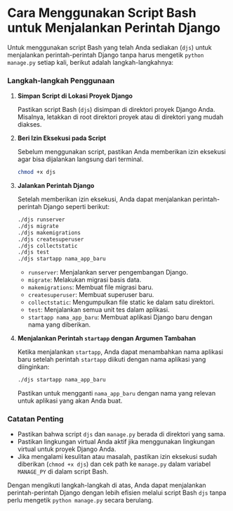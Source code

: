 # Cara Menggunakan Script Bash untuk Menjalankan Perintah Django


Untuk menggunakan script Bash yang telah Anda sediakan (`djs`) untuk menjalankan perintah-perintah Django tanpa harus mengetik `python manage.py` setiap kali, berikut adalah langkah-langkahnya:

### Langkah-langkah Penggunaan

1. **Simpan Script di Lokasi Proyek Django**

   Pastikan script Bash (`djs`) disimpan di direktori proyek Django Anda. Misalnya, letakkan di root direktori proyek atau di direktori yang mudah diakses.

2. **Beri Izin Eksekusi pada Script**

   Sebelum menggunakan script, pastikan Anda memberikan izin eksekusi agar bisa dijalankan langsung dari terminal.

   ```bash
   chmod +x djs
   ```

3. **Jalankan Perintah Django**

   Setelah memberikan izin eksekusi, Anda dapat menjalankan perintah-perintah Django seperti berikut:

   ```bash
   ./djs runserver
   ./djs migrate
   ./djs makemigrations
   ./djs createsuperuser
   ./djs collectstatic
   ./djs test
   ./djs startapp nama_app_baru
   ```

   - `runserver`: Menjalankan server pengembangan Django.
   - `migrate`: Melakukan migrasi basis data.
   - `makemigrations`: Membuat file migrasi baru.
   - `createsuperuser`: Membuat superuser baru.
   - `collectstatic`: Mengumpulkan file static ke dalam satu direktori.
   - `test`: Menjalankan semua unit tes dalam aplikasi.
   - `startapp nama_app_baru`: Membuat aplikasi Django baru dengan nama yang diberikan.

4. **Menjalankan Perintah `startapp` dengan Argumen Tambahan**

   Ketika menjalankan `startapp`, Anda dapat menambahkan nama aplikasi baru setelah perintah `startapp` diikuti dengan nama aplikasi yang diinginkan:

   ```bash
   ./djs startapp nama_app_baru
   ```

   Pastikan untuk mengganti `nama_app_baru` dengan nama yang relevan untuk aplikasi yang akan Anda buat.

### Catatan Penting

- Pastikan bahwa script `djs` dan `manage.py` berada di direktori yang sama.
- Pastikan lingkungan virtual Anda aktif jika menggunakan lingkungan virtual untuk proyek Django Anda.
- Jika mengalami kesulitan atau masalah, pastikan izin eksekusi sudah diberikan (`chmod +x djs`) dan cek path ke `manage.py` dalam variabel `MANAGE_PY` di dalam script Bash.

Dengan mengikuti langkah-langkah di atas, Anda dapat menjalankan perintah-perintah Django dengan lebih efisien melalui script Bash `djs` tanpa perlu mengetik `python manage.py` secara berulang.